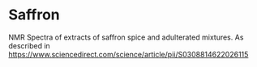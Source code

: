 # Saffron
NMR Spectra of extracts of saffron spice and adulterated mixtures.
As described in https://www.sciencedirect.com/science/article/pii/S0308814622026115

